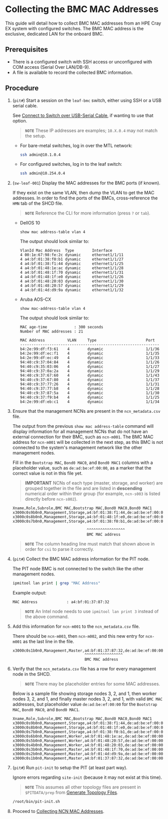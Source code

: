 # Collecting the BMC MAC Addresses

This guide will detail how to collect BMC MAC addresses from an HPE Cray EX system with configured switches.
The BMC MAC address is the exclusive, dedicated LAN for the onboard BMC.

## Prerequisites

- There is a configured switch with SSH access or unconfigured with COM access (Serial Over LAN/DB-9).
- A file is available to record the collected BMC information.

## Procedure

1. (`pit#`) Start a session on the `leaf-bmc` switch, either using SSH or a USB serial cable.

   See [Connect to Switch over USB-Serial Cable](../operations/network/Connect_to_Switch_Over_USB_Serial_Cable.md), if wanting to use that option.

   > **`NOTE`** These IP addresses are examples; `10.X.0.4` may not match the setup.

   - For bare-metal switches, log in over the MTL network:

      ```bash
      ssh admin@10.1.0.4
      ```

   - For configured switches, log in to the leaf switch:

      ```bash
      ssh admin@10.254.0.4
      ```

1. (`sw-leaf-001`) Display the MAC addresses for the BMC ports (if known).

   If they exist on the same VLAN, then dump the VLAN to get the MAC addresses. In order to find the ports of the BMCs, cross-reference the `HMN` tab of the SHCD file.

   > **`NOTE`** Reference the CLI for more information (press `?` or `tab`).

   - DellOS 10

      ```console
      show mac address-table vlan 4
      ```

      The output should look similar to:

      ```text
      VlanId Mac Address  Type        Interface
      4 00:1e:67:98:fe:2c dynamic     ethernet1/1/11
      4 a4:bf:01:38:f0:b1 dynamic     ethernet1/1/27
      4 a4:bf:01:38:f1:44 dynamic     ethernet1/1/25
      4 a4:bf:01:48:1e:ac dynamic     ethernet1/1/28
      4 a4:bf:01:48:1f:70 dynamic     ethernet1/1/31
      4 a4:bf:01:48:1f:e0 dynamic     ethernet1/1/26
      4 a4:bf:01:48:20:03 dynamic     ethernet1/1/30
      4 a4:bf:01:48:20:57 dynamic     ethernet1/1/29
      4 a4:bf:01:4d:d9:9a dynamic     ethernet1/1/32
      ```

   - Aruba AOS-CX

      ```console
      show mac-address-table vlan 4
      ```

      The output should look similar to:

      ```text
      MAC age-time            : 300 seconds
      Number of MAC addresses : 21
      
      MAC Address          VLAN     Type                      Port
      --------------------------------------------------------------
      b4:2e:99:df:f3:61    4        dynamic                   1/1/36
      b4:2e:99:df:ec:f1    4        dynamic                   1/1/35
      b4:2e:99:df:ec:49    4        dynamic                   1/1/33
      94:40:c9:37:04:84    4        dynamic                   1/1/26
      94:40:c9:35:03:06    4        dynamic                   1/1/27
      94:40:c9:37:0a:2a    4        dynamic                   1/1/29
      94:40:c9:37:67:60    4        dynamic                   1/1/43
      94:40:c9:37:67:80    4        dynamic                   1/1/37
      94:40:c9:37:77:26    4        dynamic                   1/1/31
      94:40:c9:37:77:b8    4        dynamic                   1/1/28
      94:40:c9:37:87:5a    4        dynamic                   1/1/30
      94:40:c9:37:f9:b4    4        dynamic                   1/1/25
      b4:2e:99:df:eb:c1    4        dynamic                   1/1/34
      ```

1. Ensure that the management NCNs are present in the `ncn_metadata.csv` file.

   The output from the previous `show mac address-table` command will display information for all management NCNs that do not have an external connection for their BMC, such as `ncn-m001`.
   The BMC MAC address for `ncn-m001` will be collected in the next step, as this BMC is not connected to the system's management network like the other management nodes.

   Fill in the `Bootstrap MAC`, `Bond0 MAC0`, and `Bond0 MAC1` columns with a placeholder value, such as `de:ad:be:ef:00:00`,
   as a marker that the correct value is not in this file yet.

   > **IMPORTANT** NCNs of each type (master, storage, and worker) are grouped together in the file and are listed in
   > **descending** numerical order within their group (for example, `ncn-s003` is listed directly before `ncn-s002`).

   ```csv
   Xname,Role,Subrole,BMC MAC,Bootstrap MAC,Bond0 MAC0,Bond0 MAC1
   x3000c0s9b0n0,Management,Storage,a4:bf:01:38:f1:44,de:ad:be:ef:00:00,de:ad:be:ef:00:00,de:ad:be:ef:00:00
   x3000c0s8b0n0,Management,Storage,a4:bf:01:48:1f:e0,de:ad:be:ef:00:00,de:ad:be:ef:00:00,de:ad:be:ef:00:00
   x3000c0s7b0n0,Management,Storage,a4:bf:01:38:f0:b1,de:ad:be:ef:00:00,de:ad:be:ef:00:00,de:ad:be:ef:00:00
   ```

   ```text
                                    ^^^^^^^^^^^^^^^^^
                                    BMC MAC address
   ```

   > **`NOTE`** The column heading line must match that shown above in order for `csi` to parse it correctly.

1. (`pit#`) Collect the BMC MAC address information for the PIT node.

   The PIT node BMC is not connected to the switch like the other management nodes.

   ```bash
   ipmitool lan print | grep "MAC Address"
   ```

   Example output:

   ```text
   MAC Address             : a4:bf:01:37:87:32
   ```

   > **`NOTE`** An Intel node needs to use `ipmitool lan print 3` instead of the above command.

1. Add this information for `ncn-m001` to the `ncn_metadata.csv` file.

   There should be `ncn-m003`, then `ncn-m002`, and this new entry for `ncn-m001` as the last line in the file.

   ```text
   x3000c0s1b0n0,Management,Master,a4:bf:01:37:87:32,de:ad:be:ef:00:00,de:ad:be:ef:00:00,de:ad:be:ef:00:00
                                   ^^^^^^^^^^^^^^^^^
                                   BMC MAC address
   ```

1. Verify that the `ncn_metadata.csv` file has a row for every management node in the SHCD.

   > **`NOTE`** There may be placeholder entries for some MAC addresses.

   Below is a sample file showing storage nodes 3, 2, and 1, then worker nodes 3, 2, and 1, and finally master nodes 3, 2, and 1, with valid `BMC MAC`
   addresses, but placeholder value `de:ad:be:ef:00:00` for the `Bootstrap MAC`, `Bond0 MAC0`, and `Bond0 MAC1`.

   ```csv
   Xname,Role,Subrole,BMC MAC,Bootstrap MAC,Bond0 MAC0,Bond0 MAC1
   x3000c0s9b0n0,Management,Storage,a4:bf:01:38:f1:44,de:ad:be:ef:00:00,de:ad:be:ef:00:00,de:ad:be:ef:00:00
   x3000c0s8b0n0,Management,Storage,a4:bf:01:48:1f:e0,de:ad:be:ef:00:00,de:ad:be:ef:00:00,de:ad:be:ef:00:00
   x3000c0s7b0n0,Management,Storage,a4:bf:01:38:f0:b1,de:ad:be:ef:00:00,de:ad:be:ef:00:00,de:ad:be:ef:00:00
   x3000c0s6b0n0,Management,Worker,a4:bf:01:48:1e:ac,de:ad:be:ef:00:00,de:ad:be:ef:00:00,de:ad:be:ef:00:00
   x3000c0s5b0n0,Management,Worker,a4:bf:01:48:20:57,de:ad:be:ef:00:00,de:ad:be:ef:00:00,de:ad:be:ef:00:00
   x3000c0s4b0n0,Management,Worker,a4:bf:01:48:20:03,de:ad:be:ef:00:00,de:ad:be:ef:00:00,de:ad:be:ef:00:00
   x3000c0s3b0n0,Management,Master,a4:bf:01:48:1f:70,de:ad:be:ef:00:00,de:ad:be:ef:00:00,de:ad:be:ef:00:00
   x3000c0s2b0n0,Management,Master,a4:bf:01:4d:d9:9a,de:ad:be:ef:00:00,de:ad:be:ef:00:00,de:ad:be:ef:00:00
   x3000c0s1b0n0,Management,Master,a4:bf:01:37:87:32,de:ad:be:ef:00:00,de:ad:be:ef:00:00,de:ad:be:ef:00:00
   ```

1. (`pit#`) Run `pit-init` to setup the PIT (at least part way).

   Ignore errors regarding `site-init` (because it may not exist at this time).

   > **`NOTE`** This assumes all other topology files are present in `$PITDATA/prep` from [Generate Topology Files](pre-installation.md#32-generate-topology-files).

   ```bash
   /root/bin/pit-init.sh
   ```

1. Proceed to [Collecting NCN MAC Addresses](collecting_ncn_mac_addresses.md).
